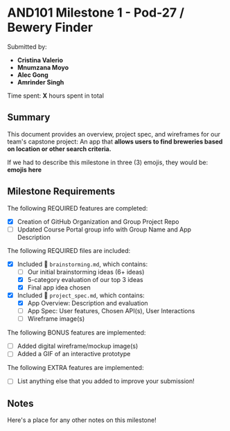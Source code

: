 <!-- (This is a comment) INSTRUCTIONS: Go through this page and fill out any **bolded** entries with their correct values.-->

# AND101 Milestone 1 - **Pod-27 / Bewery Finder**

Submitted by:
- **Cristina Valerio**
- **Mnumzana Moyo**
- **Alec Gong**
- **Amrinder Singh**

Time spent: **X** hours spent in total

## Summary

This document provides an overview, project spec, and wireframes for our team's capstone project: An app that **allows users to find breweries based on location or other search criteria.**

If we had to describe this milestone in three (3) emojis, they would be: **emojis here**

## Milestone Requirements

<!-- Please be sure to change the [ ] to [x] for any features you completed.  If a feature is not checked [x], you might miss the points for that item! -->

The following REQUIRED features are completed:

- [x] Creation of GitHub Organization and Group Project Repo
- [ ] Updated Course Portal group info with Group Name and App Description

The following REQUIRED files are included:

- [x] Included 📄 `brainstorming.md`, which contains:
  - [ ] Our initial brainstorming ideas (6+ ideas)
  - [x] 5-category evaluation of our top 3 ideas
  - [x] Final app idea chosen
- [x] Included 📄 `project_spec.md`, which contains:
  - [x] App Overview: Description and evaluation
  - [ ] App Spec: User features, Chosen API(s), User Interactions
  - [ ] Wireframe image(s)

The following BONUS features are implemented:

- [ ] Added digital wireframe/mockup image(s)
- [ ] Added a GIF of an interactive prototype

The following EXTRA features are implemented:

- [ ] List anything else that you added to improve your submission!

## Notes

Here's a place for any other notes on this milestone!

